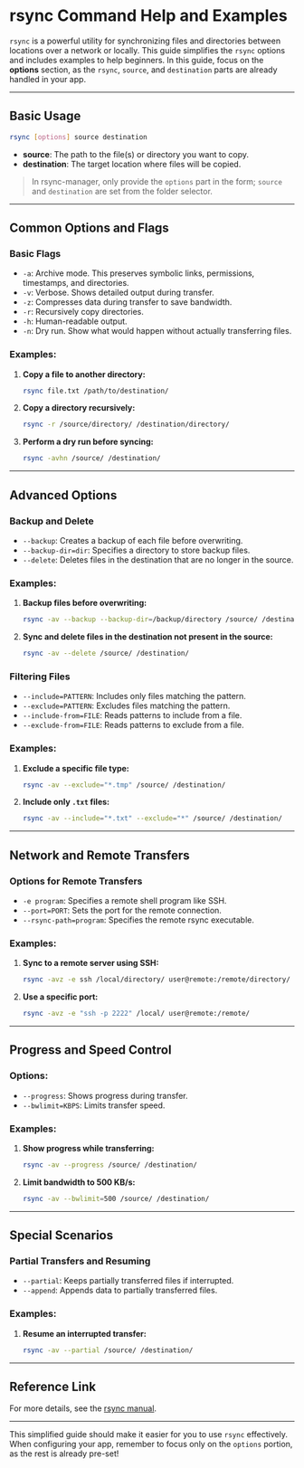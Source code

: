 # rsync Command Help and Examples

`rsync` is a powerful utility for synchronizing files and directories between locations over a network or locally. This guide simplifies the `rsync` options and includes examples to help beginners. In this guide, focus on the **options** section, as the `rsync`, `source`, and `destination` parts are already handled in your app.

---

## Basic Usage

```bash
rsync [options] source destination
```

- **source**: The path to the file(s) or directory you want to copy.
- **destination**: The target location where files will be copied.

> In rsync-manager, only provide the `options` part in the form; `source` and `destination` are set from the folder selector.

---

## Common Options and Flags

### Basic Flags
- `-a`: Archive mode. This preserves symbolic links, permissions, timestamps, and directories.
- `-v`: Verbose. Shows detailed output during transfer.
- `-z`: Compresses data during transfer to save bandwidth.
- `-r`: Recursively copy directories.
- `-h`: Human-readable output.
- `-n`: Dry run. Show what would happen without actually transferring files.

### Examples:

1. **Copy a file to another directory:**
   ```bash
   rsync file.txt /path/to/destination/
   ```

2. **Copy a directory recursively:**
   ```bash
   rsync -r /source/directory/ /destination/directory/
   ```

3. **Perform a dry run before syncing:**
   ```bash
   rsync -avhn /source/ /destination/
   ```

---

## Advanced Options

### Backup and Delete
- `--backup`: Creates a backup of each file before overwriting.
- `--backup-dir=dir`: Specifies a directory to store backup files.
- `--delete`: Deletes files in the destination that are no longer in the source.

### Examples:

1. **Backup files before overwriting:**
   ```bash
   rsync -av --backup --backup-dir=/backup/directory /source/ /destination/
   ```

2. **Sync and delete files in the destination not present in the source:**
   ```bash
   rsync -av --delete /source/ /destination/
   ```

### Filtering Files
- `--include=PATTERN`: Includes only files matching the pattern.
- `--exclude=PATTERN`: Excludes files matching the pattern.
- `--include-from=FILE`: Reads patterns to include from a file.
- `--exclude-from=FILE`: Reads patterns to exclude from a file.

### Examples:

1. **Exclude a specific file type:**
   ```bash
   rsync -av --exclude="*.tmp" /source/ /destination/
   ```

2. **Include only `.txt` files:**
   ```bash
   rsync -av --include="*.txt" --exclude="*" /source/ /destination/
   ```

---

## Network and Remote Transfers

### Options for Remote Transfers
- `-e program`: Specifies a remote shell program like SSH.
- `--port=PORT`: Sets the port for the remote connection.
- `--rsync-path=program`: Specifies the remote rsync executable.

### Examples:

1. **Sync to a remote server using SSH:**
   ```bash
   rsync -avz -e ssh /local/directory/ user@remote:/remote/directory/
   ```

2. **Use a specific port:**
   ```bash
   rsync -avz -e "ssh -p 2222" /local/ user@remote:/remote/
   ```

---

## Progress and Speed Control

### Options:
- `--progress`: Shows progress during transfer.
- `--bwlimit=KBPS`: Limits transfer speed.

### Examples:

1. **Show progress while transferring:**
   ```bash
   rsync -av --progress /source/ /destination/
   ```

2. **Limit bandwidth to 500 KB/s:**
   ```bash
   rsync -av --bwlimit=500 /source/ /destination/
   ```

---

## Special Scenarios

### Partial Transfers and Resuming
- `--partial`: Keeps partially transferred files if interrupted.
- `--append`: Appends data to partially transferred files.

### Examples:

1. **Resume an interrupted transfer:**
   ```bash
   rsync -av --partial /source/ /destination/
   ```

---

## Reference Link
For more details, see the [rsync manual](https://linux.die.net/man/1/rsync).

---

This simplified guide should make it easier for you to use `rsync` effectively. When configuring your app, remember to focus only on the `options` portion, as the rest is already pre-set!
